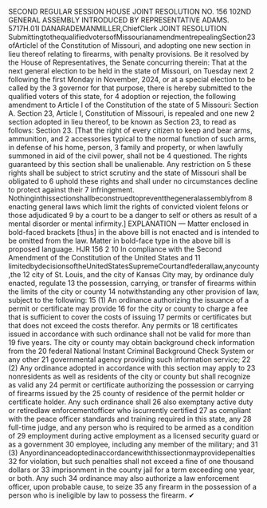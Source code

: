 SECOND REGULAR SESSION
HOUSE JOINT
RESOLUTION NO. 156
102ND GENERAL ASSEMBLY
INTRODUCED BY REPRESENTATIVE ADAMS.
5717H.01I DANARADEMANMILLER,ChiefClerk
JOINT RESOLUTION
SubmittingtothequalifiedvotersofMissourianamendmentrepealingSection23ofArticleI
of the Constitution of Missouri, and adopting one new section in lieu thereof relating
to firearms, with penalty provisions.
Be it resolved by the House of Representatives, the Senate concurring therein:
That at the next general election to be held in the state of Missouri, on Tuesday next
2 following the first Monday in November, 2024, or at a special election to be called by the
3 governor for that purpose, there is hereby submitted to the qualified voters of this state, for
4 adoption or rejection, the following amendment to Article I of the Constitution of the state of
5 Missouri:
Section A. Section 23, Article I, Constitution of Missouri, is repealed and one new
2 section adopted in lieu thereof, to be known as Section 23, to read as follows:
Section 23. [That the right of every citizen to keep and bear arms, ammunition, and
2 accessories typical to the normal function of such arms, in defense of his home, person,
3 family and property, or when lawfully summoned in aid of the civil power, shall not be
4 questioned. The rights guaranteed by this section shall be unalienable. Any restriction on
5 these rights shall be subject to strict scrutiny and the state of Missouri shall be obligated to
6 uphold these rights and shall under no circumstances decline to protect against their
7 infringement. Nothinginthissectionshallbeconstruedtopreventthegeneralassemblyfrom
8 enacting general laws which limit the rights of convicted violent felons or those adjudicated
9 by a court to be a danger to self or others as result of a mental disorder or mental infirmity.]
EXPLANATION — Matter enclosed in bold-faced brackets [thus] in the above bill is not enacted and is
intended to be omitted from the law. Matter in bold-face type in the above bill is proposed language.
HJR 156 2
10 In compliance with the Second Amendment of the Constitution of the United States and
11 limitedbydecisionsoftheUnitedStatesSupremeCourtandfederallaw,anycounty,the
12 city of St. Louis, and the city of Kansas City may, by ordinance duly enacted, regulate
13 the possession, carrying, or transfer of firearms within the limits of the city or county
14 notwithstanding any other provision of law, subject to the following:
15 (1) An ordinance authorizing the issuance of a permit or certificate may provide
16 for the city or county to charge a fee that is sufficient to cover the costs of issuing
17 permits or certificates but that does not exceed the costs therefor. Any permits or
18 certificates issued in accordance with such ordinance shall not be valid for more than
19 five years. The city or county may obtain background check information from the
20 federal National Instant Criminal Background Check System or any other
21 governmental agency providing such information service;
22 (2) Any ordinance adopted in accordance with this section may apply to
23 nonresidents as well as residents of the city or county but shall recognize as valid any
24 permit or certificate authorizing the possession or carrying of firearms issued by the
25 county of residence of the permit holder or certificate holder. Any such ordinance shall
26 also exemptany active duty or retiredlaw enforcementofficer who iscurrently certified
27 as compliant with the peace officer standards and training required in this state, any
28 full-time judge, and any person who is required to be armed as a condition of
29 employment during active employment as a licensed security guard or as a government
30 employee, including any member of the military; and
31 (3) Anyordinanceadoptedinaccordancewiththissectionmayprovidepenalties
32 for violation, but such penalties shall not exceed a fine of one thousand dollars or
33 imprisonment in the county jail for a term exceeding one year, or both. Any such
34 ordinance may also authorize a law enforcement officer, upon probable cause, to seize
35 any firearm in the possession of a person who is ineligible by law to possess the firearm.
✔